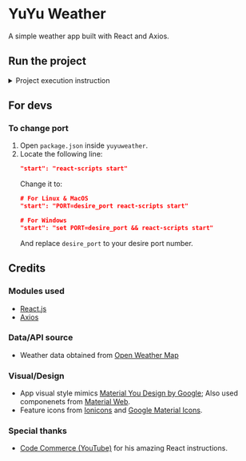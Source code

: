 # YuYu Weather
A simple weather app built with React and Axios.

## Run the project
<details>
<summary>Project execution instruction</summary>

1. Be sure you have `nodejs` and `git` installed on your system.
2. If you are on Linux, open the terminal; If you are on Windows, open either command prompt (cmd) or PowerShell. 
3. Use the `cd` command to navigate to a location of your choice:
    ``` bash
    # Linux
    cd /path/to/location/of/choice

    # Windows
    cd "C:\path\to\location\of\choice\"

    ```
4. Clone this repository with this command:
    ``` bash
    git clone https://github.com/JiayuanWen/YuYuWeather.git
    ```
5. Go inside the app folder:
    ``` bash
    # Linux
    cd ./YuYuWeather/yuyuweather/

    # Windows
    cd .\YuYuWeather\yuyuweather\
    ```
6. Install dependencies:
    ``` bash
    npm install
    ```
7. On an internet browser, go to https://openweathermap.org/, and register for an account.
8. Go to https://openweathermap.org/api, click *Subscribe* for **Current Weather Data**, then choose Free tier. Follow any additional steps on-screen. You should then be able to see your API key at https://home.openweathermap.org/api_keys.
9.  Back to your terminal, use a text editor of your choice (`vim`,`nano`,`kim`, etc...) to add a `api.js` file:
    ``` bash
    sudo <text-editor> ./src/components/weather/api.js
    ```
10. Copy this script into `api.js`:
    ``` javascript
    const openweather_api = () => {
        return `(API)`;
    }

    export {openweather_api};

    ```
    Replace `(API)` with the API key you got from https://home.openweathermap.org/api_keys. Your final URL should look something like this:

11. Save the file after making your changes. On your terminal, run the following command to start the project:
    ``` bash
    npm start
    ```
12. The app should start on your default browser after a while. If not, on your browser, type in `localhost:3000` on the URL bar.
    >[!Note]
    >
    > Your port may differ if you changed it following the *For devs* section.

</details>

## For devs
### To change port

1. Open `package.json` inside `yuyuweather`.
2. Locate the following line:
    ``` json
    "start": "react-scripts start"
    ```
    Change it to:
    ``` json
    # For Linux & MacOS
    "start": "PORT=desire_port react-scripts start"

    # For Windows
    "start": "set PORT=desire_port && react-scripts start"
    ```
    And replace `desire_port` to your desire port number.

## Credits
### Modules used
* [React.js](https://react.dev/)
* [Axios](https://axios-http.com/)

### Data/API source
* Weather data obtained from [Open Weather Map](https://openweathermap.org/)

### Visual/Design
* App visual style mimics [Material You Design by Google](https://design.google/library/making-material-you); Also used componenets from [Material Web](https://m3.material.io/develop/web).
* Feature icons from [Ionicons](https://ionic.io/ionicons) and [Google Material Icons](https://fonts.google.com/icons).

### Special thanks
* [Code Commerce (YouTube)](https://www.youtube.com/@codecommerce) for his amazing React instructions.